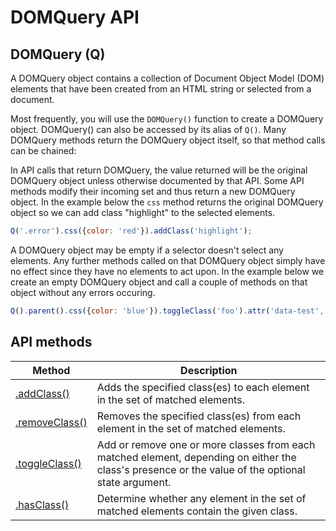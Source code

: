# DOMQuery API

## DOMQuery (Q)
A DOMQuery object contains a collection of Document Object Model (DOM) elements that have been created from an HTML string or selected from a document.

Most frequently, you will use the ```DOMQuery()``` function to create a DOMQuery object. DOMQuery() can also be accessed by its alias of ```Q()```. Many DOMQuery methods return the DOMQuery object itself, so that method calls can be chained:

In API calls that return DOMQuery, the value returned will be the original DOMQuery object unless otherwise documented by that API. Some API methods modify their incoming set and thus return a new DOMQuery object.
In the example below the ```css``` method returns the original DOMQuery object so we can add class "highlight" to the selected elements.

```js
Q('.error').css({color: 'red'}).addClass('highlight');
```

A DOMQuery object may be empty if a selector doesn't select any elements. Any further methods called on that DOMQuery object simply have no effect since they have no elements to act upon. In the example below we create an empty DOMQuery object and call a couple of methods on that object without any errors occuring.

```js
Q().parent().css({color: 'blue'}).toggleClass('foo').attr('data-test', 'test');
```

## API methods

| Method | Description |
|--------|-------------|
|[.addClass()](methods/addClass.md#addclass)|Adds the specified class(es) to each element in the set of matched elements.|
|[.removeClass()](methods/removeClass.md#removeclass)|Removes the specified class(es) from each element in the set of matched elements.|
|[.toggleClass()](methods/toggleClass.md#toggleclass)|Add or remove one or more classes from each matched element, depending on either the class's presence or the value of the optional state argument.|
|[.hasClass()](methods/hasClass.md#hasclass)|Determine whether any element in the set of matched elements contain the given class.|
